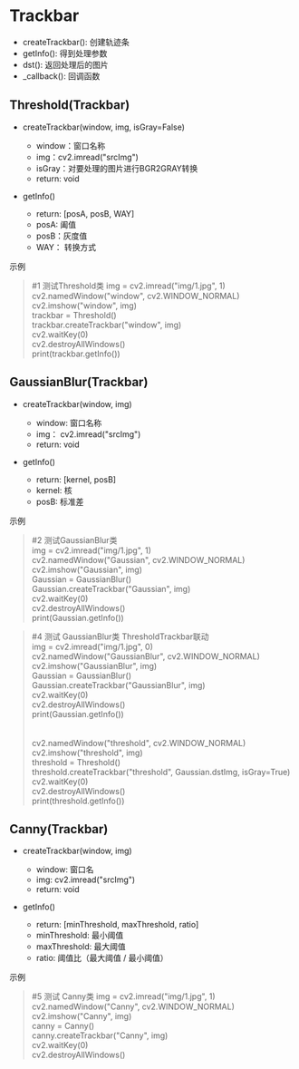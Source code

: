 Trackbar
==============================================
* createTrackbar(): 创建轨迹条
* getInfo(): 得到处理参数 
* dst(): 返回处理后的图片
* _callback(): 回调函数

Threshold(Trackbar)
----------------------------------------------
* createTrackbar(window, img, isGray=False)
  * window：窗口名称
  * img：cv2.imread("srcImg")
  * isGray：对要处理的图片进行BGR2GRAY转换
  * return: void
  
* getInfo()
  * return: [posA, posB, WAY]
  * posA: 阖值
  * posB：灰度值
  * WAY： 转换方式
  
示例
>#1 测试Threshold类
>img = cv2.imread("img/1.jpg", 1) <br>
>cv2.namedWindow("window", cv2.WINDOW_NORMAL) <br>
>cv2.imshow("window", img) <br>
>trackbar = Threshold() <br>
>trackbar.createTrackbar("window", img) <br>
>cv2.waitKey(0) <br>
>cv2.destroyAllWindows() <br>
>print(trackbar.getInfo()) <br>

GaussianBlur(Trackbar)
-----------------------------------------------
* createTrackbar(window, img)
	* window: 窗口名称
	* img： cv2.imread("srcImg")
	* return: void
 
* getInfo()
 	* return: [kernel, posB]
	* kernel: 核
	* posB: 标准差
 
示例
>#2 测试GaussianBlur类 <br>
>img = cv2.imread("img/1.jpg", 1) <br>
>cv2.namedWindow("Gaussian", cv2.WINDOW_NORMAL) <br>
>cv2.imshow("Gaussian", img) <br>
>Gaussian = GaussianBlur() <br>
>Gaussian.createTrackbar("Gaussian", img) <br>
>cv2.waitKey(0) <br>
>cv2.destroyAllWindows() <br>
>print(Gaussian.getInfo()) <br>

>#4 测试 GaussianBlur类  ThresholdTrackbar联动 <br>
>img = cv2.imread("img/1.jpg", 0) <br>
>cv2.namedWindow("GaussianBlur", cv2.WINDOW_NORMAL) <br>
>cv2.imshow("GaussianBlur", img) <br>
>Gaussian = GaussianBlur() <br>
>Gaussian.createTrackbar("GaussianBlur", img) <br>
>cv2.waitKey(0) <br>
>cv2.destroyAllWindows() <br>
>print(Gaussian.getInfo()) <br>
><br>		
>cv2.namedWindow("threshold", cv2.WINDOW_NORMAL) <br>
>cv2.imshow("threshold", img) <br>
>threshold = Threshold() <br>
>threshold.createTrackbar("threshold", Gaussian.dstImg, isGray=True) <br>
>cv2.waitKey(0) <br>
>cv2.destroyAllWindows() <br>
>print(threshold.getInfo()) <br>

Canny(Trackbar)
---------------------------------------
* createTrackbar(window, img)
	* window: 窗口名
	* img: cv2.imread("srcImg")
	* return: void
	
* getInfo()
	* return: [minThreshold, maxThreshold, ratio]
	* minThreshold: 最小阈值
	* maxThreshold: 最大阈值
	* ratio: 阈值比（最大阈值 / 最小阈值）

示例
>#5 测试 Canny类
>img = cv2.imread("img/1.jpg", 1) <br>
>cv2.namedWindow("Canny", cv2.WINDOW_NORMAL) <br>
>cv2.imshow("Canny", img) <br>
>canny = Canny() <br>
>canny.createTrackbar("Canny", img) <br>
>cv2.waitKey(0) <br>
>cv2.destroyAllWindows() <br>

